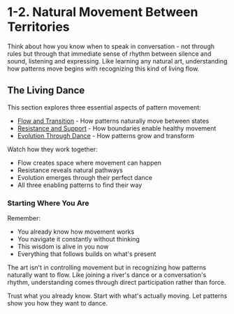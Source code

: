 # 1-2. Natural Movement Between Territories

Think about how you know when to speak in conversation - not through rules but through that immediate sense of rhythm between silence and sound, listening and expressing. Like learning any natural art, understanding how patterns move begins with recognizing this kind of living flow.

## The Living Dance

This section explores three essential aspects of pattern movement:

* [Flow and Transition](1.md) - How patterns naturally move between states
* [Resistance and Support](2.md) - How boundaries enable healthy movement
* [Evolution Through Dance](3.md) - How patterns grow and transform

Watch how they work together:

* Flow creates space where movement can happen
* Resistance reveals natural pathways
* Evolution emerges through their perfect dance
* All three enabling patterns to find their way

### Starting Where You Are

Remember:

* You already know how movement works
* You navigate it constantly without thinking
* This wisdom is alive in you now
* Everything that follows builds on what's present

The art isn't in controlling movement but in recognizing how patterns naturally want to flow. Like joining a river's dance or a conversation's rhythm, understanding comes through direct participation rather than force.

Trust what you already know. Start with what's actually moving. Let patterns show you how they want to dance.
